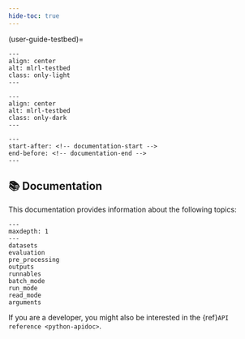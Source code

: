 ```yaml
---
hide-toc: true
---
```


(user-guide-testbed)=

```{image} ../../_static/logo_testbed_light.svg
---
align: center
alt: mlrl-testbed
class: only-light
---
```

```{image} ../../_static/logo_testbed_dark.svg
---
align: center
alt: mlrl-testbed
class: only-dark
---
```

```{include} README.md
---
start-after: <!-- documentation-start -->
end-before: <!-- documentation-end -->
---
```

## 📚 Documentation

This documentation provides information about the following topics:

```{toctree}
---
maxdepth: 1
---
datasets
evaluation
pre_processing
outputs
runnables
batch_mode
run_mode
read_mode
arguments
```

If you are a developer, you might also be interested in the {ref}`API reference <python-apidoc>`.
